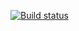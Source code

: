 [![Build status](https://ci.appveyor.com/api/projects/status/t0pijs1nufa7klsv?svg=true)](https://ci.appveyor.com/project/juliauzbemb/promises)